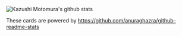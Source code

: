 ![Kazushi Motomura's github stats](https://github-readme-stats.vercel.app/api?username=kazushi-fa&count_private=true&show_icons=true&theme=radical)

These cards are powered by https://github.com/anuraghazra/github-readme-stats

<!--
**kazushi-fa/kazushi-fa** is a ✨ _special_ ✨ repository because its `README.md` (this file) appears on your GitHub profile.
![Top Langs](https://github-readme-stats.vercel.app/api/top-langs/?username=kazushi-fa&theme=radical)
Here are some ideas to get you started:

- 🔭 I’m currently working on ...
- 🌱 I’m currently learning ...
- 👯 I’m looking to collaborate on ...
- 🤔 I’m looking for help with ...
- 💬 Ask me about ...
- 📫 How to reach me: ...
- 😄 Pronouns: ...
- ⚡ Fun fact: ...
-->
